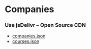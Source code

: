 # Companies

### Use jsDelivr – Open Source CDN
 * [companies.json](https://cdn.jsdelivr.net/gh/senseyedeveloper/geomapassets/companies/data/min-build-v7/v57.json)
 * [courses.json](https://cdn.jsdelivr.net/gh/senseyedeveloper/geomapassets/courses/data/v1.json)
